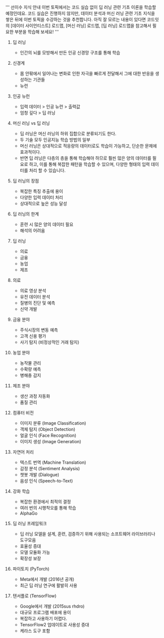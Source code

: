 '''
선이수 지식 안내
이번 토픽에서는 코드 실습 없이 딥 러닝 관련 기초 이론을 학습할 예정인데요. 코드 실습은 진행하지 않지만, 데이터 분석과 머신 러닝 관련 기초 지식을 쌓은 뒤에 이번 토픽을 수강하는 것을 추천합니다. 아직 잘 모르는 내용이 있다면 코드잇의 [데이터 사이언티스트] 로드맵, [머신 러닝] 로드맵, [딥 러닝] 로드맵을 참고해서 필요한 부분을 학습해 보세요!
'''

1. 딥 러닝
    - 인간의 뇌를 모방해서 만든 인공 신경망 구조를 통해 학습

2. 신경계
    - 몸 안팎에서 일어나는 변화로 인한 자극을 빠르게 전달해서 그에 대한 반응을 생성하는 기관들
    - 뉴런

3. 인공 뉴런
    - 입력 데이터 > 인공 뉴런 > 출력값
    - 엄청 깊다 > 딥 러닝

4. 머신 러닝 vs 딥 러닝
    - 딥 러닝은 머신 러닝의 하위 집합으로 분류되기도 한다.
    - 두 기술 모두 인공지능 학습 방법의 일부
    - 머신 러닝은 상대적으로 적응량의 데이터로도 학습이 가능하고, 단순한 문제에 효과적이다.
    - 반면 딥 러닝은 다층의 층을 통해 학습해야 하므로 훨씬 많은 양의 데이터를 필요로 하고, 이를 통해 복잡한 패턴을 학습할 수 있으며, 다양한 형태의 입력 데이터를 처리 할 수 있습니다.

5. 딥 러닝의 장점
    - 복잡한 특징 추출에 용이
    - 다양한 입력 데이터 처리
    - 상대적으로 높은 성능 달성

6. 딥 러닝의 한계
    - 훈련 시 많은 양의 데이터 필요
    - 해석의 어려움

7. 딥 러닝
    - 의료
    - 금융
    - 농업
    - 제조

8. 의료
    - 의료 영상 분석
    - 유전 데이터 분석
    - 질병의 진단 및 예측
    - 신약 개발

9. 금융 분야
    - 주식시장의 변동 예측
    - 고객 신용 평가
    - 사기 탐지 (비정상적인 거래 탐지)

10. 농업 분야
    - 농작물 관리
    - 수확량 예측
    - 병해충 감지

11. 제조 분야
    - 생산 과정 자동화
    - 품질 관리

12. 컴퓨터 비전
    - 이미지 분류 (Image Classification)
    - 객체 탐지 (Object Detection)
    - 얼굴 인식 (Face Recognition)
    - 이미지 생성 (Image Generation)

13. 자연어 처리
    - 텍스트 번역 (Machine Translation)
    - 감정 분석 (Sentiment Analysis)
    - 챗봇 개발 (Dialogue)
    - 음성 인식 (Speech-to-Text)

14. 강화 학습
    - 복잡한 환경에서 최적의 결정
    - 여러 번의 시행착오를 통해 학습
    - AlphaGo

15. 딥 러닝 프레임워크
    - 딥 러닝 모델을 설계, 훈련, 검증하기 위해 사용되는 소프트웨어 라이브러리나 도구모음
    - 효율성 증대
    - 모델 모듈화 가능
    - 확장성 보장

16. 파이토치 (PyTorch)
    - Meta에서 개발 (2016년 공개)
    - 최근 딥 러닝 연구에 활발히 사용

17. 텐서플로 (TensorFlow)
    - Google에서 개발 (2015sus rhdro)
    - 대규모 프로그램 배포에 용이
    - 복잡하고 사용하기 어렵다.
    - TensorFlow2 업데이트로 사용성 증대
    - 케라스 도구 포함




